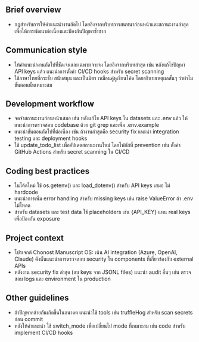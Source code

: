 ## Brief overview
- กฎสำหรับการให้คำแนะนำงานถัดไป โดยอิงจากบริบทการสนทนาก่อนหน้าและสถานะงานล่าสุด เพื่อให้การพัฒนาต่อเนื่องและป้องกันปัญหาซ้ำซาก

## Communication style
- ให้คำแนะนำงานถัดไปที่ชัดเจนและเฉพาะเจาะจง โดยอิงจากบริบทล่าสุด เช่น หลังแก้ไขปัญหา API keys แล้ว แนะนำการตั้งค่า CI/CD hooks สำหรับ secret scanning
- ใช้ภาษาไทยที่กระชับ สนับสนุน และเป็นมิตร เหมือนคู่หูเขียนโค้ด โดยอธิบายเหตุผลสั้นๆ ว่าทำไมขั้นตอนนั้นเหมาะสม

## Development workflow
- จดจำสถานะงานก่อนหน้าเสมอ เช่น หลังแก้ไข API keys ใน datasets และ .env แล้ว ให้แนะนำการตรวจสอบ codebase ด้วย git grep และเพิ่ม .env.example
- แนะนำขั้นตอนถัดไปที่ต่อเนื่อง เช่น ถ้างานล่าสุดคือ security fix แนะนำ integration testing และ deployment hooks
- ใช้ update_todo_list เพื่ออัปเดตสถานะงานใหม่ โดยโฟกัสที่ prevention เช่น ตั้งค่า GitHub Actions สำหรับ secret scanning ใน CI/CD

## Coding best practices
- ในโค้ดใหม่ ใช้ os.getenv() และ load_dotenv() สำหรับ API keys เสมอ ไม่ hardcode
- แนะนำการเพิ่ม error handling สำหรับ missing keys เช่น raise ValueError ถ้า .env ไม่โหลด
- สำหรับ datasets และ test data ใช้ placeholders เช่น {API_KEY} แทน real keys เพื่อป้องกัน exposure

## Project context
- โปรเจกต์ Chonost Manuscript OS: เน้น AI integration (Azure, OpenAI, Claude) ดังนั้นแนะนำการตรวจสอบ security ใน components ที่เกี่ยวข้องกับ external APIs
- หลังงาน security fix ล่าสุด (ลบ keys จาก JSONL files) แนะนำ audit อื่นๆ เช่น ตรวจสอบ logs และ environment ใน production

## Other guidelines
- ถ้าปัญหาคล้ายกันเกิดขึ้นในอนาคต แนะนำใช้ tools เช่น truffleHog สำหรับ scan secrets ก่อน commit
- หลังให้คำแนะนำ ใช้ switch_mode เพื่อเปลี่ยนไป mode ที่เหมาะสม เช่น code สำหรับ implement CI/CD hooks